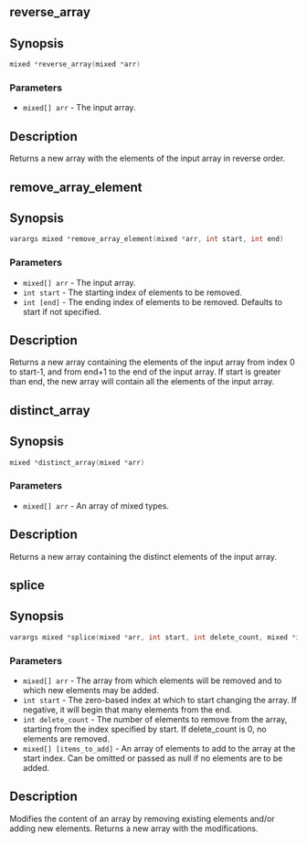 ## reverse_array

## Synopsis

```c
mixed *reverse_array(mixed *arr)
```

### Parameters

* `mixed[] arr` - The input array.

## Description

Returns a new array with the elements of the input array in
reverse order.

## remove_array_element

## Synopsis

```c
varargs mixed *remove_array_element(mixed *arr, int start, int end)
```

### Parameters

* `mixed[] arr` - The input array.
* `int start` - The starting index of elements to be removed.
* `int [end]` - The ending index of elements to be removed. Defaults to start if not specified.

## Description

Returns a new array containing the elements of the input array
from index 0 to start-1, and from end+1 to the end of the input
array. If start is greater than end, the new array will contain
all the elements of the input array.

## distinct_array

## Synopsis

```c
mixed *distinct_array(mixed *arr)
```

### Parameters

* `mixed[] arr` - An array of mixed types.

## Description

Returns a new array containing the distinct elements of the input
array.

## splice

## Synopsis

```c
varargs mixed *splice(mixed *arr, int start, int delete_count, mixed *items_to_add)
```

### Parameters

* `mixed[] arr` - The array from which elements will be removed and to which new elements may be added.
* `int start` - The zero-based index at which to start changing the array. If negative, it will begin that many elements from the end.
* `int delete_count` - The number of elements to remove from the array, starting from the index specified by start. If delete_count is 0, no elements are removed.
* `mixed[] [items_to_add]` - An array of elements to add to the array at the start index. Can be omitted or passed as null if no elements are to be added.

## Description

Modifies the content of an array by removing existing elements
and/or adding new elements. Returns a new array with the
modifications.

